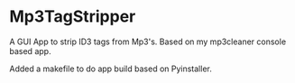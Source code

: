 Mp3TagStripper
==============

A GUI App to strip ID3 tags from Mp3's. Based on my mp3cleaner console based app.


Added a makefile to do app build based on Pyinstaller.
